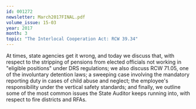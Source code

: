 ```yaml
---
id: 001272
newsletter: March2017FINAL.pdf
volume_issue: 15-03
year: 2017
month: 3
topic: "The Interlocal Cooperation Act: RCW 39.34"
---
```


At times, state agencies get it wrong, and today we discuss that, with respect to the stripping of pensions from elected officials not working in  "eligible positions" under DRS regulations; we also discuss RCW 71.05, one of the involuntary detention laws; a sweeping case involving the mandatory reporting duty in cases of child abuse and neglect; the employee's responsibility under the vertical safety standards; and finally, we outline some of the most common issues the State Auditor keeps running into, with respect to fire districts and RFAs.